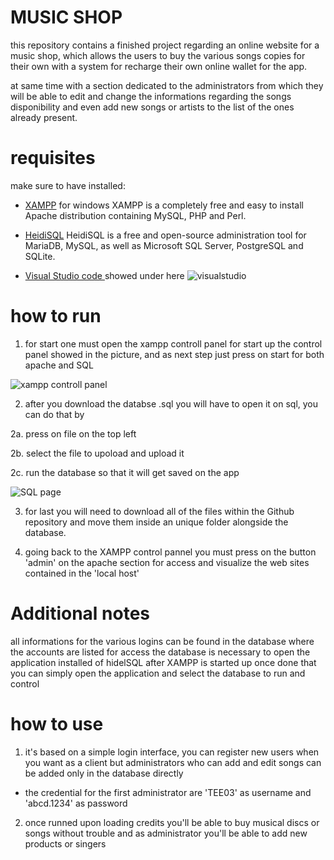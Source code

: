 # MUSIC SHOP

this repository contains a finished project regarding an online website for a music shop,
which allows the users to buy the various songs copies for their own with a system for recharge their own
online wallet for the app.

at same time with a section dedicated to the administrators from which they will be able to 
edit and change the informations regarding the songs disponibility and even add new songs
or artists to the list of the ones already present.

# requisites

make sure to have installed:
* [XAMPP](https://www.apachefriends.org/it/download.html) for windows
XAMPP is a completely free and easy to install Apache distribution containing MySQL, PHP and Perl.


* [HeidiSQL](https://www.heidisql.com/download.php) 
HeidiSQL is a free and open-source administration tool for MariaDB, MySQL, as well as Microsoft SQL Server, PostgreSQL and SQLite.

* [Visual Studio code ](https://visualstudio.microsoft.com/it/downloads/) showed under here
  ![visualstudio](https://code.visualstudio.com/assets/home/swimlane-anywhere.png)

# how to run

1. for start one must open the xampp controll panel for start up the control panel showed in the picture,
and as next step just press on start for both apache and SQL

![xampp controll panel](https://images.javatpoint.com/tutorial/xampp/images/xampp-control-panel12.png)

2. after you download the databse .sql you will have to open it on sql, you can do that by

2a. press on file on the top left

2b. select the file to upoload and upload it

2c. run the database so that it will get saved on the app

![SQL page](https://i0.wp.com/blogs.embarcadero.com/wp-content/uploads/2021/05/Screenshot-2021-05-23-195219-1775337.png?resize=707%2C437&ssl=1)

3. for last you will need to download all of the files within the Github repository and move them inside an unique folder alongside the database.

4. going back to the XAMPP control pannel you must press on the button 'admin' on the apache section for access and visualize the web sites contained 
in the 'local host' 

# Additional notes

all informations for the various logins can be found in the database where the accounts are listed
for access the database is necessary to open the application installed of hidelSQL after XAMPP is started up
once done that you can simply open the application and select the database to run and control


# how to use

1. it's based on a simple login interface, you can register new users when you want as a client
but administrators who can add and edit songs can be added only in the database directly
  * the credential for the first administrator are 'TEE03' as username and 'abcd.1234' as password

2. once runned upon loading credits you'll be able to buy musical discs or songs without trouble and as administrator you'll be able to add new products or singers
